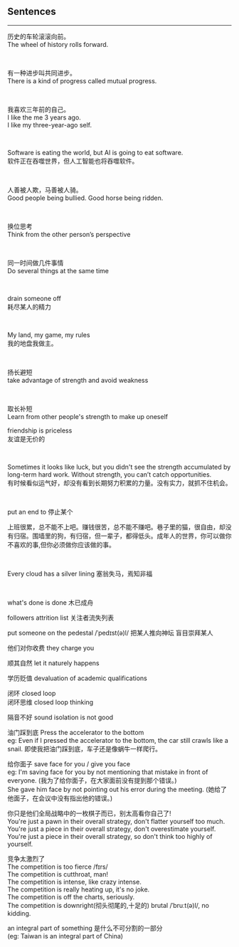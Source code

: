 ## Sentences

<hr>

历史的车轮滚滚向前。<br>
The wheel of history rolls forward.

&nbsp;

有一种进步叫共同进步。<br>
There is a kind of progress called mutual progress.

&nbsp;

我喜欢三年前的自己。<br>
I like the me 3 years ago.<br>
I like my three-year-ago self.

&nbsp;

Software is eating the world, but AI is going to eat software. <br>
软件正在吞噬世界，但人工智能也将吞噬软件。

&nbsp;

人善被人欺，马善被人骑。<br>
Good people being bullied.
Good horse being ridden.

&nbsp;

换位思考 <br>
Think from the other person’s perspective

&nbsp;

同一时间做几件事情 <br>
Do several things at the same time

&nbsp;

drain someone off <br>
耗尽某人的精力


&nbsp;

My land, my game, my rules <br>
我的地盘我做主。

&nbsp;

扬长避短 <br>
take advantage of strength and avoid weakness <br>

&nbsp;

取长补短 <br>
Learn from other people's strength to make up oneself <br>

friendship is priceless <br>
友谊是无价的 <br>


&nbsp;

Sometimes it looks like luck, but you didn't see the strength accumulated by long-term hard work. Without strength, you can’t catch opportunities.<br>
有时候看似运气好，却没有看到长期努力积累的力量。没有实力，就抓不住机会。

&nbsp;

put an end to
停止某个

上班很累，总不能不上吧。赚钱很苦，总不能不赚吧。巷子里的猫，很自由，却没有归宿。围墙里的狗，有归宿，但一辈子，都得低头。成年人的世界，你可以做你不喜欢的事,但你必须做你应该做的事。

&nbsp;

Every cloud has a silver lining
塞翁失马，焉知非福

&nbsp;

what's done is done 木已成舟  <br>

followers attrition list 关注者流失列表  <br>

put someone on the pedestal /ˈpedɪst(ə)l/
把某人推向神坛 盲目崇拜某人  <br>

他们对你收费 they charge you <br>

顺其自然  let it naturely happens  <br>

学历贬值 devaluation of academic qualifications  <br>

闭环 closed loop <br>
闭环思维 closed loop thinking <br>

隔音不好 sound isolation is not good <br>

油门踩到底 Press the accelerator to the bottom <br>
eg: Even if I pressed the accelerator to the bottom, the car still crawls like a snail. 即使我把油门踩到底，车子还是像蜗牛一样爬行。

给你面子 save face for you / give you face <br>
eg: I'm saving face for you by not mentioning that mistake in front of everyone. (我为了给你面子，在大家面前没有提到那个错误。) <br>
She gave him face by not pointing out his error during the meeting.
(她给了他面子，在会议中没有指出他的错误。) <br>

你只是他们全局战略中的一枚棋子而已，别太高看你自己了! <br>
You're just a pawn in their overall strategy, don't flatter yourself too much. <br>
You're just a piece in their overall strategy, don't overestimate yourself. <br>
You're just a piece in their overall strategy, so don't think too highly of yourself. <br>


竞争太激烈了 <br>
The competition is too fierce /fɪrs/ <br>
The competition is cutthroat, man! <br>
The competition is intense, like crazy intense. <br>
The competition is really heating up, it's no joke. <br>
The competition is off the charts, seriously. <br>
The competition is downright(彻头彻尾的,十足的) brutal /ˈbruːt(ə)l/, no kidding. 


an integral part of something 是什么不可分割的一部分 <br>
(eg: Taiwan is an integral part of China) <br>


